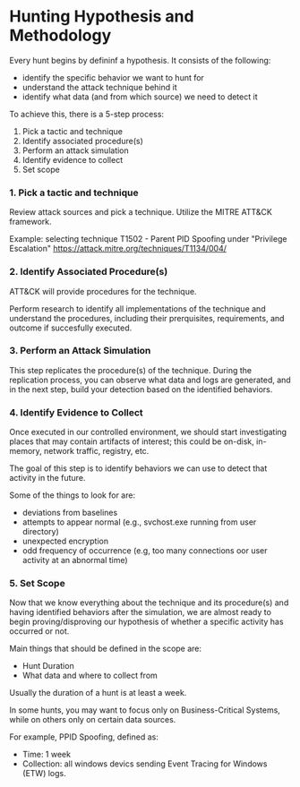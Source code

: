 # Hunting Hypothesis and Methodology

Every hunt begins by defininf a hypothesis. It consists of the following: 
- identify the specific behavior we want to hunt for
- understand the attack technique behind it
- identify what data (and from which source) we need to detect it

To achieve this, there is a 5-step process: 
1. Pick a tactic and technique
2. Identify associated procedure(s)
3. Perform an attack simulation
4. Identify evidence to collect
5. Set scope

### 1. Pick a tactic and technique
Review attack sources and pick a technique. 
Utilize the MITRE ATT&CK framework. 

Example: selecting technique T1502 - Parent PID Spoofing under "Privilege Escalation" 
https://attack.mitre.org/techniques/T1134/004/

### 2. Identify Associated Procedure(s)
ATT&CK will provide procedures for the technique. 

Perform research to identify all implementations of the technique and understand the procedures, including their prerquisites, requirements, and outcome if succesfully executed. 

### 3. Perform an Attack Simulation
This step replicates the procedure(s) of the technique. 
During the replication process, you can observe what data and logs are generated, and in the next step, build your detection based on the identified behaviors. 

### 4. Identify Evidence to Collect
Once executed in our controlled environment, we should start investigating places that may contain artifacts of interest; this could be on-disk, in-memory, network traffic, registry, etc. 

The goal of this step is to identify behaviors we can use to detect that activity in the future. 

Some of the things to look for are:
- deviations from baselines
- attempts to appear normal (e.g., svchost.exe running from user directory)
- unexpected encryption
- odd frequency of occurrence (e.g, too many connections oor user activity at an abnormal time)

### 5. Set Scope
Now that we know everything about the technique and its procedure(s) and having identified behaviors after the simulation, we are almost ready to begin proving/disproving our hypothesis of whether a specific activity has occurred or not. 

Main things that should be defined in the scope are: 
- Hunt Duration
- What data and where to collect from

Usually the duration of a hunt is at least a week. 

In some hunts, you may want to focus only on Business-Critical Systems, while on others only on certain data sources. 

For example, PPID Spoofing, defined as: 
- Time: 1 week
- Collection: all windows devics sending Event Tracing for Windows (ETW) logs. 